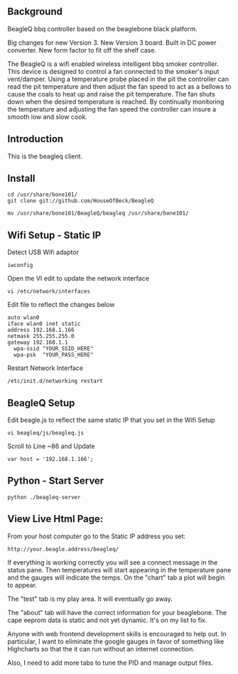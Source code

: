 Background
------------

BeagleQ bbq controller based on the beaglebone black platform.

Big changes for new Version 3.  New Version 3 board. Built in DC power converter. New form factor to fit off the shelf case.

The BeagleQ is a wifi enabled wireless intelligent bbq smoker controller. This device is designed to control a fan connected to the smoker's input vent/damper. Using a temperature probe placed in the pit the controller can read the pit temperature and then adjust the fan speed to act as a bellows to cause the coals to heat up and raise the pit temperature. The fan shuts down when the desired temperature is reached. By continually monitoring the temperature and adjusting the fan speed the controller can insure a smooth low and slow cook.

Introduction
------------
This is the beagleq client.

Install
-------
    cd /usr/share/bone101/
    git clone git://github.com/HouseOfBeck/BeagleQ

    mv /usr/share/bone101/BeagleQ/beagleq /usr/share/bone101/
Wifi Setup  - Static IP
-----------------------
Detect USB Wifi adaptor

    iwconfig

Open the VI edit to update the network interface

    vi /etc/network/interfaces

Edit file to reflect the changes below

    auto wlan0
    iface wlan0 inet static
    address 192.168.1.166
    netmask 255.255.255.0
    gateway 192.168.1.1
      wpa-ssid "YOUR_SSID_HERE"
      wpa-psk  "YOUR_PASS_HERE"

Restart Network Interface
    
    /etc/init.d/networking restart

BeagleQ Setup
-------------

Edit beagle.js to reflect the same static IP that you set in the Wifi Setup

    vi beagleq/js/beagleq.js 
  
Scroll to Line ~86 and Update

    var host = '192.168.1.166';
    
Python - Start Server
---------------------

    python ./beagleq-server
    

View Live Html Page:
--------------------
From your host computer go to the Static IP address you set:

    http://your.beagle.address/beagleq/

If everything is working correctly you will see a connect message in the status pane.
Then temperatures will start appearing in the temperature pane and the gauges will 
indicate the temps. On the "chart" tab a plot will begin to appear.

The "test" tab is my play area. It will eventually go away.

The "about" tab will have the correct information for your beaglebone. The cape
eeprom data is static and not yet dynamic. It's on my list to fix.

Anyone with web frontend development skills is encouraged to help out.
In particular, I want to eliminate the google gauges in favor of something
like Highcharts so that the it can run without an internet connection.

Also, I need to add more tabs to tune the PID and manage output files.

